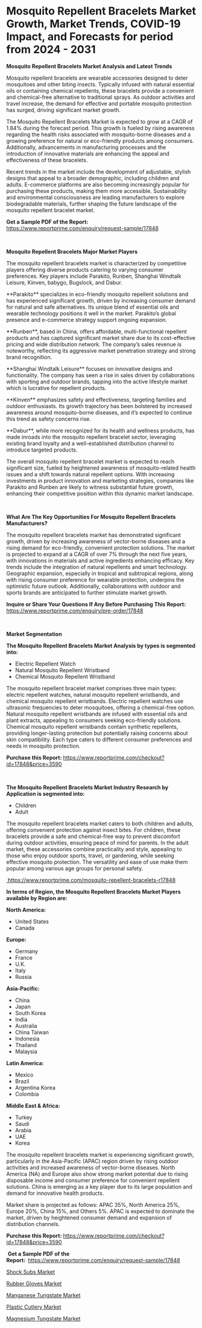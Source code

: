 <p><h1>Mosquito Repellent Bracelets Market Growth, Market Trends, COVID-19 Impact, and Forecasts for period from 2024 - 2031</h1></p><p><strong>Mosquito Repellent Bracelets Market Analysis and Latest Trends</strong></p>
<p><p>Mosquito repellent bracelets are wearable accessories designed to deter mosquitoes and other biting insects. Typically infused with natural essential oils or containing chemical repellents, these bracelets provide a convenient and chemical-free alternative to traditional sprays. As outdoor activities and travel increase, the demand for effective and portable mosquito protection has surged, driving significant market growth.</p><p>The Mosquito Repellent Bracelets Market is expected to grow at a CAGR of 1.84% during the forecast period. This growth is fueled by rising awareness regarding the health risks associated with mosquito-borne diseases and a growing preference for natural or eco-friendly products among consumers. Additionally, advancements in manufacturing processes and the introduction of innovative materials are enhancing the appeal and effectiveness of these bracelets.</p><p>Recent trends in the market include the development of adjustable, stylish designs that appeal to a broader demographic, including children and adults. E-commerce platforms are also becoming increasingly popular for purchasing these products, making them more accessible. Sustainability and environmental consciousness are leading manufacturers to explore biodegradable materials, further shaping the future landscape of the mosquito repellent bracelet market.</p></p>
<p><strong>Get a Sample PDF of the Report:&nbsp;</strong> <a href="https://www.reportprime.com/enquiry/request-sample/17848?utm_campaign=57&utm_medium=2&utm_source=Github&utm_content=ia&utm_term=20112024&utm_id=mosquito-repellent-bracelets">https://www.reportprime.com/enquiry/request-sample/17848</a></p>
<p>&nbsp;</p>
<p><strong>Mosquito Repellent Bracelets Major Market Players</strong></p>
<p><p>The mosquito repellent bracelets market is characterized by competitive players offering diverse products catering to varying consumer preferences. Key players include Parakito, Runben, Shanghai Windtalk Leisure, Kinven, babygo, Bugslock, and Dabur.</p><p>**Parakito** specializes in eco-friendly mosquito repellent solutions and has experienced significant growth, driven by increasing consumer demand for natural and safe alternatives. Its unique blend of essential oils and wearable technology positions it well in the market. Parakito’s global presence and e-commerce strategy support ongoing expansion.</p><p>**Runben**, based in China, offers affordable, multi-functional repellent products and has captured significant market share due to its cost-effective pricing and wide distribution network. The company’s sales revenue is noteworthy, reflecting its aggressive market penetration strategy and strong brand recognition.</p><p>**Shanghai Windtalk Leisure** focuses on innovative designs and functionality. The company has seen a rise in sales driven by collaborations with sporting and outdoor brands, tapping into the active lifestyle market which is lucrative for repellent products. </p><p>**Kinven** emphasizes safety and effectiveness, targeting families and outdoor enthusiasts. Its growth trajectory has been bolstered by increased awareness around mosquito-borne diseases, and it’s expected to continue this trend as safety concerns rise.</p><p>**Dabur**, while more recognized for its health and wellness products, has made inroads into the mosquito repellent bracelet sector, leveraging existing brand loyalty and a well-established distribution channel to introduce targeted products.</p><p>The overall mosquito repellent bracelet market is expected to reach significant size, fueled by heightened awareness of mosquito-related health issues and a shift towards natural repellent options. With increasing investments in product innovation and marketing strategies, companies like Parakito and Runben are likely to witness substantial future growth, enhancing their competitive position within this dynamic market landscape.</p></p>
<p>&nbsp;</p>
<p><strong>What Are The Key Opportunities For Mosquito Repellent Bracelets Manufacturers?</strong></p>
<p><p>The mosquito repellent bracelets market has demonstrated significant growth, driven by increasing awareness of vector-borne diseases and a rising demand for eco-friendly, convenient protection solutions. The market is projected to expand at a CAGR of over 7% through the next five years, with innovations in materials and active ingredients enhancing efficacy. Key trends include the integration of natural repellents and smart technology. Geographic expansion, especially in tropical and subtropical regions, along with rising consumer preference for wearable protection, underpins the optimistic future outlook. Additionally, collaborations with outdoor and sports brands are anticipated to further stimulate market growth.</p></p>
<p><strong>Inquire or Share Your Questions If Any Before Purchasing This Report:</strong> <a href="https://www.reportprime.com/enquiry/pre-order/17848?utm_campaign=57&utm_medium=2&utm_source=Github&utm_content=ia&utm_term=20112024&utm_id=mosquito-repellent-bracelets">https://www.reportprime.com/enquiry/pre-order/17848</a></p>
<p>&nbsp;</p>
<p><strong>Market Segmentation</strong></p>
<p><strong>The Mosquito Repellent Bracelets Market Analysis by types is segmented into:</strong></p>
<p><ul><li>Electric Repellent Watch</li><li>Natural Mosquito Repellent Wristband</li><li>Chemical Mosquito Repellent Wristband</li></ul></p>
<p><p>The mosquito repellent bracelet market comprises three main types: electric repellent watches, natural mosquito repellent wristbands, and chemical mosquito repellent wristbands. Electric repellent watches use ultrasonic frequencies to deter mosquitoes, offering a chemical-free option. Natural mosquito repellent wristbands are infused with essential oils and plant extracts, appealing to consumers seeking eco-friendly solutions. Chemical mosquito repellent wristbands contain synthetic repellents, providing longer-lasting protection but potentially raising concerns about skin compatibility. Each type caters to different consumer preferences and needs in mosquito protection.</p></p>
<p><strong>Purchase this Report:&nbsp;</strong><a href="https://www.reportprime.com/checkout?id=17848&price=3590&utm_campaign=57&utm_medium=2&utm_source=Github&utm_content=ia&utm_term=20112024&utm_id=mosquito-repellent-bracelets">https://www.reportprime.com/checkout?id=17848&price=3590</a></p>
<p>&nbsp;</p>
<p><strong>The Mosquito Repellent Bracelets Market Industry Research by Application is segmented into:</strong></p>
<p><ul><li>Children</li><li>Adult</li></ul></p>
<p><p>The mosquito repellent bracelets market caters to both children and adults, offering convenient protection against insect bites. For children, these bracelets provide a safe and chemical-free way to prevent discomfort during outdoor activities, ensuring peace of mind for parents. In the adult market, these accessories combine practicality and style, appealing to those who enjoy outdoor sports, travel, or gardening, while seeking effective mosquito protection. The versatility and ease of use make them popular among various age groups for personal safety.</p></p>
<p><a href="https://www.reportprime.com/mosquito-repellent-bracelets-r17848?utm_campaign=57&utm_medium=2&utm_source=Github&utm_content=ia&utm_term=20112024&utm_id=mosquito-repellent-bracelets">&nbsp;https://www.reportprime.com/mosquito-repellent-bracelets-r17848</a></p>
<p><strong>In terms of Region, the Mosquito Repellent Bracelets Market Players available by Region are:</strong></p>
<p>
    <p> <strong> North America: </strong>
        <ul>
            <li>United States</li>
            <li>Canada</li>
        </ul>
        </p> 
    <p> <strong> Europe: </strong>
        <ul>
            <li>Germany</li>
            <li>France</li>
            <li>U.K.</li>
            <li>Italy</li>
            <li>Russia</li>
        </ul>
        </p> 
    <p> <strong> Asia-Pacific: </strong>
        <ul>
            <li>China</li>
            <li>Japan</li>
            <li>South Korea</li>
            <li>India</li>
            <li>Australia</li>
            <li>China Taiwan</li>
            <li>Indonesia</li>
            <li>Thailand</li>
            <li>Malaysia</li>
        </ul>
        </p> 
    <p> <strong> Latin America: </strong>
        <ul>
            <li>Mexico</li>
            <li>Brazil</li>
            <li>Argentina Korea</li>
            <li>Colombia</li>
        </ul>
        </p> 
    <p> <strong> Middle East & Africa: </strong>
        <ul>
            <li>Turkey</li>
            <li>Saudi</li>
            <li>Arabia</li>
            <li>UAE</li>
            <li>Korea</li>
        </ul>
    </p>
    </p>
<p><p>The mosquito repellent bracelets market is experiencing significant growth, particularly in the Asia-Pacific (APAC) region driven by rising outdoor activities and increased awareness of vector-borne diseases. North America (NA) and Europe also show strong market potential due to rising disposable income and consumer preference for convenient repellent solutions. China is emerging as a key player due to its large population and demand for innovative health products. </p><p>Market share is projected as follows: APAC 35%, North America 25%, Europe 20%, China 15%, and Others 5%. APAC is expected to dominate the market, driven by heightened consumer demand and expansion of distribution channels.</p></p>
<p><strong>Purchase this Report: </strong><a href="https://www.reportprime.com/checkout?id=17848&price=3590&utm_campaign=57&utm_medium=2&utm_source=Github&utm_content=ia&utm_term=20112024&utm_id=mosquito-repellent-bracelets">https://www.reportprime.com/checkout?id=17848&price=3590</a></p>
<p>&nbsp;<strong>Get a Sample PDF of the Report:&nbsp;&nbsp;</strong><a href="https://www.reportprime.com/enquiry/request-sample/17848?utm_campaign=57&utm_medium=2&utm_source=Github&utm_content=ia&utm_term=20112024&utm_id=mosquito-repellent-bracelets">https://www.reportprime.com/enquiry/request-sample/17848</a></p>
<p><strong></strong></p>
<p><p><a href="https://www.linkedin.com/pulse/trends-global-shock-subs-market-forecast-analysis-2024-0g79e?utm_campaign=57&utm_medium=2&utm_source=Github&utm_content=ia&utm_term=20112024&utm_id=mosquito-repellent-bracelets">Shock Subs Market</a></p><p><a href="https://github.com/FlorianWolf90/Market-Research-Report-List-1/blob/main/rubber-gloves-market.md?utm_campaign=57&utm_medium=2&utm_source=Github&utm_content=ia&utm_term=20112024&utm_id=mosquito-repellent-bracelets">Rubber Gloves Market</a></p><p><a href="https://issuu.com/reportprime-2/docs/manganese-tungstate-market-size-203_ab6ecd5ff5a751?utm_campaign=57&utm_medium=2&utm_source=Github&utm_content=ia&utm_term=20112024&utm_id=mosquito-repellent-bracelets">Manganese Tungstate Market</a></p><p><a href="https://github.com/NargisHussain75/Market-Research-Report-List-1/blob/main/plastic-cutlery-market.md?utm_campaign=57&utm_medium=2&utm_source=Github&utm_content=ia&utm_term=20112024&utm_id=mosquito-repellent-bracelets">Plastic Cutlery Market</a></p><p><a href="https://issuu.com/reportprime-2/docs/magnesium-tungstate-market-size-203_d9bbb4bc37d976?utm_campaign=57&utm_medium=2&utm_source=Github&utm_content=ia&utm_term=20112024&utm_id=mosquito-repellent-bracelets">Magnesium Tungstate Market</a></p></p>